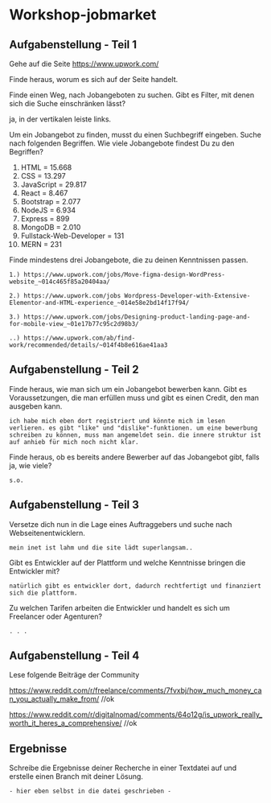 # Workshop-jobmarket

## Aufgabenstellung - Teil 1
Gehe auf die Seite https://www.upwork.com/

Finde heraus, worum es sich auf der Seite handelt.

Finde einen Weg, nach Jobangeboten zu suchen. Gibt es Filter, mit denen sich die Suche einschränken lässt?

ja, in der vertikalen leiste links.

Um ein Jobangebot zu finden, musst du einen Suchbegriff eingeben. Suche nach folgenden Begriffen.
Wie viele Jobangebote findest Du zu den Begriffen?
1. HTML = 15.668
2. CSS = 13.297
3. JavaScript = 29.817
4. React = 8.467
5. Bootstrap = 2.077
6. NodeJS = 6.934
7. Express = 899
8. MongoDB = 2.010
9. Fullstack-Web-Developer = 131
10. MERN = 231

Finde mindestens drei Jobangebote, die zu deinen Kenntnissen passen.

    1.) https://www.upwork.com/jobs/Move-figma-design-WordPress-website_~014c465f85a20404aa/

    2.) https://www.upwork.com/jobs Wordpress-Developer-with-Extensive-Elementor-and-HTML-experience_~014e58e2bd14f17f94/

    3.) https://www.upwork.com/jobs/Designing-product-landing-page-and-for-mobile-view_~01e17b77c95c2d98b3/

    ..) https://www.upwork.com/ab/find-work/recommended/details/~014f4b8e616ae41aa3


## Aufgabenstellung - Teil 2
Finde heraus, wie man sich um ein Jobangebot bewerben kann. Gibt es Voraussetzungen, die man erfüllen muss und gibt es einen Credit, den man ausgeben kann.

    ich habe mich eben dort registriert und könnte mich im lesen verlieren. es gibt "like" und "dislike"-funktionen. um eine bewerbung schreiben zu können, muss man angemeldet sein. die innere struktur ist auf anhieb für mich noch nicht klar.

Finde heraus, ob es bereits andere Bewerber auf das Jobangebot gibt, falls ja, wie viele?

    s.o.

## Aufgabenstellung - Teil 3
Versetze dich nun in die Lage eines Auftraggebers und suche nach Webseitenentwicklern.

    mein inet ist lahm und die site lädt superlangsam..

Gibt es Entwickler auf der Plattform und welche Kenntnisse bringen die Entwickler mit?

    natürlich gibt es entwickler dort, dadurch rechtfertigt und finanziert sich die plattform.

Zu welchen Tarifen arbeiten die Entwickler und handelt es sich um Freelancer oder Agenturen?

    . . .

## Aufgabenstellung - Teil 4
Lese folgende Beiträge der Community

https://www.reddit.com/r/freelance/comments/7fvxbj/how_much_money_can_you_actually_make_from/ //ok

https://www.reddit.com/r/digitalnomad/comments/64o12g/is_upwork_really_worth_it_heres_a_comprehensive/ //ok

## Ergebnisse
Schreibe die Ergebnisse deiner Recherche in einer Textdatei auf und erstelle einen Branch mit deiner Lösung.

    - hier eben selbst in die datei geschrieben -
